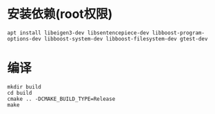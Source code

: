 # 安装依赖(root权限)
```apt install libeigen3-dev libsentencepiece-dev libboost-program-options-dev libboost-system-dev libboost-filesystem-dev gtest-dev```
# 编译
```
mkdir build
cd build
cmake .. -DCMAKE_BUILD_TYPE=Release
make
```
